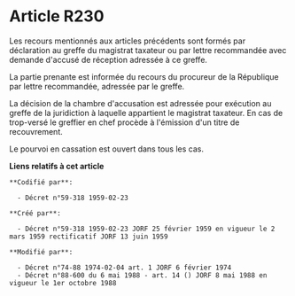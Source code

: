 # Article R230

Les recours mentionnés aux articles précédents sont formés par déclaration au greffe du magistrat taxateur ou par lettre
recommandée avec demande d'accusé de réception adressée à ce greffe.

La partie prenante est informée du recours du procureur de la République par lettre recommandée, adressée par le greffe.

La décision de la chambre d'accusation est adressée pour exécution au greffe de la juridiction à laquelle appartient le
magistrat taxateur. En cas de trop-versé le greffier en chef procède à l'émission d'un titre de recouvrement.

Le pourvoi en cassation est ouvert dans tous les cas.

**Liens relatifs à cet article**

	**Codifié par**:

	  - Décret n°59-318 1959-02-23

	**Créé par**:

	  - Décret n°59-318 1959-02-23 JORF 25 février 1959 en vigueur le 2 mars 1959 rectificatif JORF 13 juin 1959

	**Modifié par**:

	  - Décret n°74-88 1974-02-04 art. 1 JORF 6 février 1974
	  - Décret n°88-600 du 6 mai 1988 - art. 14 () JORF 8 mai 1988 en vigueur le 1er octobre 1988
